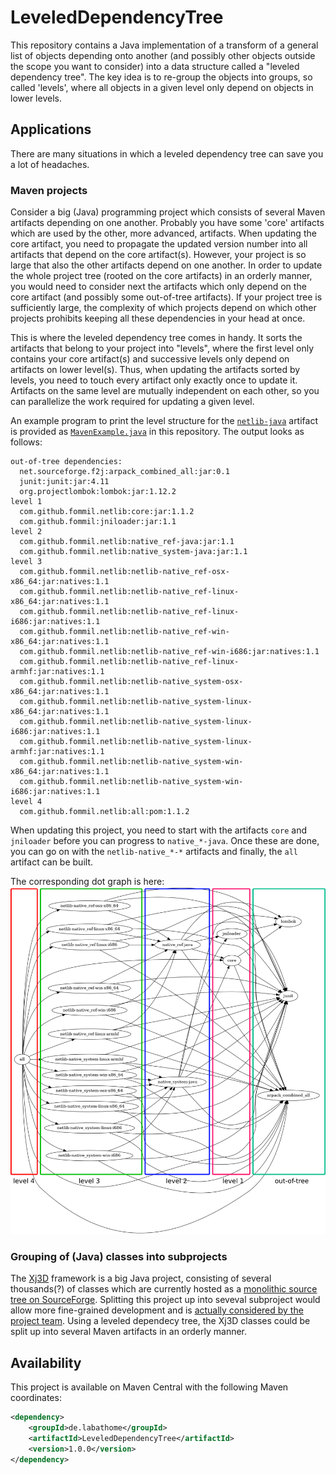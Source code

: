 # LeveledDependencyTree

This repository contains a Java implementation of a transform of a general list of objects
depending onto another (and possibly other objects outside the scope you want to consider)
into a data structure called a "leveled dependency tree".
The key idea is to re-group the objects into groups, so called 'levels',
where all objects in a given level only depend on objects in lower levels.

## Applications
There are many situations in which a leveled dependency tree can save you a lot of headaches.

### Maven projects
Consider a big (Java) programming project which consists of several Maven artifacts depending on one another.
Probably you have some 'core' artifacts which are used by the other, more advanced, artifacts.
When updating the core artifact, you need to propagate the updated version number into
all artifacts that depend on the core artifact(s).
However, your project is so large that also the other artifacts depend on one another.
In order to update the whole project tree (rooted on the core artifacts) in an orderly manner,
you would need to consider next the artifacts which only depend on the core artifact
(and possibly some out-of-tree artifacts).
If your project tree is sufficiently large, the complexity of which projects depend on which other projects
prohibits keeping all these dependencies in your head at once.

This is where the leveled dependency tree comes in handy.
It sorts the artifacts that belong to your project into "levels", where the first level
only contains your core artifact(s) and successive levels only depend on artifacts on lower level(s).
Thus, when updating the artifacts sorted by levels, you need to touch every artifact only exactly once
to update it. Artifacts on the same level are mutually independent on each other,
so you can parallelize the work required for updating a given level.

An example program to print the level structure for the [`netlib-java`](https://github.com/fommil/netlib-java) artifact is provided
as [`MavenExample.java`](https://github.com/jonathanschilling/LeveledDependencyTree/blob/master/src/test/java/de/labathome/ldt/examples/maven/MavenExample.java) in this repository.
The output looks as follows:

```
out-of-tree dependencies:
  net.sourceforge.f2j:arpack_combined_all:jar:0.1
  junit:junit:jar:4.11
  org.projectlombok:lombok:jar:1.12.2
level 1
  com.github.fommil.netlib:core:jar:1.1.2
  com.github.fommil:jniloader:jar:1.1
level 2
  com.github.fommil.netlib:native_ref-java:jar:1.1
  com.github.fommil.netlib:native_system-java:jar:1.1
level 3
  com.github.fommil.netlib:netlib-native_ref-osx-x86_64:jar:natives:1.1
  com.github.fommil.netlib:netlib-native_ref-linux-x86_64:jar:natives:1.1
  com.github.fommil.netlib:netlib-native_ref-linux-i686:jar:natives:1.1
  com.github.fommil.netlib:netlib-native_ref-win-x86_64:jar:natives:1.1
  com.github.fommil.netlib:netlib-native_ref-win-i686:jar:natives:1.1
  com.github.fommil.netlib:netlib-native_ref-linux-armhf:jar:natives:1.1
  com.github.fommil.netlib:netlib-native_system-osx-x86_64:jar:natives:1.1
  com.github.fommil.netlib:netlib-native_system-linux-x86_64:jar:natives:1.1
  com.github.fommil.netlib:netlib-native_system-linux-i686:jar:natives:1.1
  com.github.fommil.netlib:netlib-native_system-linux-armhf:jar:natives:1.1
  com.github.fommil.netlib:netlib-native_system-win-x86_64:jar:natives:1.1
  com.github.fommil.netlib:netlib-native_system-win-i686:jar:natives:1.1
level 4
  com.github.fommil.netlib:all:pom:1.1.2
```

When updating this project, you need to start with the artifacts `core` and `jniloader` before you can progress
to `native_*-java`. Once these are done, you can go on with the `netlib-native_*-*` artifacts
and finally, the `all` artifact can be built.

The corresponding dot graph is here:
![dot graph of netlib-java LDT](https://github.com/jonathanschilling/LeveledDependencyTree/blob/master/doc/dot_ldt.png "dot graph of netlib-java LDT")

### Grouping of (Java) classes into subprojects
The [Xj3D](https://sourceforge.net/projects/xj3d/) framework is a big Java project, consisting of several thousands(?) of classes
which are currently hosted as a [monolithic source tree on SourceForge](https://sourceforge.net/p/xj3d/code/HEAD/tree/trunk/).
Splitting this project up into seveval subproject would allow more fine-grained development
and is [actually considered by the project team](https://www.web3d.org/wiki/index.php/Xj3D_Evolution#Maven).
Using a leveled dependecy tree, the Xj3D classes could be split up into several Maven artifacts in an orderly manner.

## Availability
This project is available on Maven Central with the following Maven coordinates:

```xml
<dependency>
	<groupId>de.labathome</groupId>
	<artifactId>LeveledDependencyTree</artifactId>
	<version>1.0.0</version>
</dependency>
```

